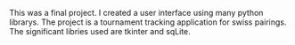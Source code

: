 This was a final project. I created a user interface using many python librarys. The project is a tournament tracking application for swiss pairings.
The significant libries used are tkinter and sqLite.
